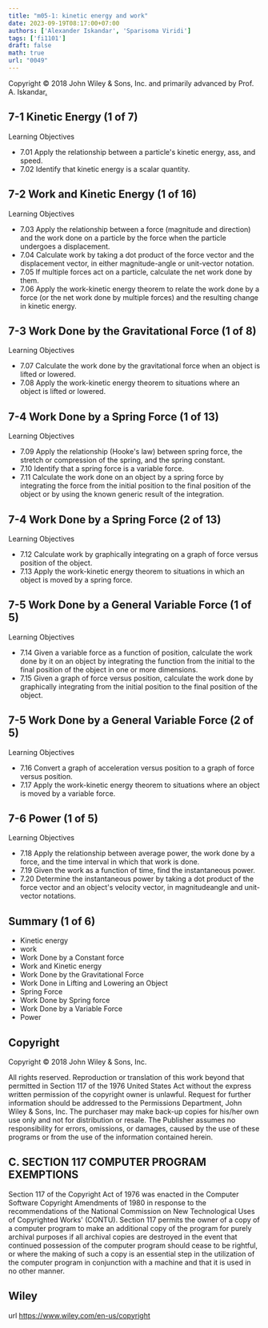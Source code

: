 ```yaml
---
title: "m05-1: kinetic energy and work"
date: 2023-09-19T08:17:00+07:00
authors: ['Alexander Iskandar', 'Sparisoma Viridi']
tags: ['fi1101']
draft: false
math: true
url: "0049"
---
```

Copyright © 2018 John Wiley & Sons, Inc. and primarily advanced by Prof. A. Iskandar[.](https://cdn-edunex.itb.ac.id/27677-Elementary-Physics-I/16710-Usaha-dan-Energi/1695084638101_Handout-FI1101-Module_05-1---ch07.pdf)


## 7-1 Kinetic Energy (1 of 7)
Learning Objectives
+ 7.01 Apply the relationship between a particle's kinetic energy, ass, and speed.
+ 7.02 Identify that kinetic energy is a scalar quantity.


## 7-2 Work and Kinetic Energy (1 of 16)
Learning Objectives
+ 7.03 Apply the relationship between a force (magnitude and direction) and the work done on a particle by the force when the particle undergoes a displacement.
+ 7.04 Calculate work by taking a dot product of the force vector and the displacement vector, in either magnitude-angle or unit-vector notation.
+ 7.05 If multiple forces act on a particle, calculate the net work done by them.
+ 7.06 Apply the work-kinetic energy theorem to relate the work done by a force (or the net work done by multiple forces) and the resulting change in kinetic energy.


## 7-3 Work Done by the Gravitational Force (1 of 8)
Learning Objectives
+ 7.07 Calculate the work done by the gravitational force when an object is lifted or lowered.
+ 7.08 Apply the work-kinetic energy theorem to situations where an object is lifted or lowered.


## 7-4 Work Done by a Spring Force (1 of 13)
Learning Objectives
+ 7.09 Apply the relationship (Hooke's law) between spring force, the stretch or compression of the spring, and the spring constant.
+ 7.10 Identify that a spring force is a variable force.
+ 7.11 Calculate the work done on an object by a spring force by integrating the force from the initial position to the final position of the object or by using the known generic result of the integration.


## 7-4 Work Done by a Spring Force (2 of 13)
Learning Objectives
+ 7.12 Calculate work by graphically integrating on a graph of force versus position of the object.
+ 7.13 Apply the work-kinetic energy theorem to situations in which an object is moved by a spring force.


## 7-5 Work Done by a General Variable Force (1 of 5)
Learning Objectives
+ 7.14 Given a variable force as a function of position, calculate the work done by it on an object by integrating the function from the initial to the final position of the object in one or more dimensions.
+ 7.15 Given a graph of force versus position, calculate the work done by graphically integrating from the initial position to the final position of the object.


## 7-5 Work Done by a General Variable Force (2 of 5)
Learning Objectives
+ 7.16 Convert a graph of acceleration versus position to a graph of force versus position.
+ 7.17 Apply the work-kinetic energy theorem to situations where an object is moved by a variable force.


## 7-6 Power (1 of 5)
Learning Objectives
+ 7.18 Apply the relationship between average power, the work done by a force, and the time interval in which that work is done.
+ 7.19 Given the work as a function of time, find the instantaneous power.
+ 7.20 Determine the instantaneous power by taking a dot product of the force vector and an object's velocity vector, in magnitudeangle and unit-vector notations.


## Summary (1 of 6)
+ Kinetic energy
+ work
+ Work Done by a Constant force
+ Work and Kinetic energy
+ Work Done by the Gravitational Force
+ Work Done in Lifting and Lowering an Object
+ Spring Force
+ Work Done by Spring force
+ Work Done by a Variable Force
+ Power


## Copyright
Copyright © 2018 John Wiley & Sons, Inc.

All rights reserved. Reproduction or translation of this work beyond that permitted in Section 117 of the 1976 United States Act without the express written permission of the copyright owner is unlawful. Request for further information should be addressed to the Permissions Department, John Wiley & Sons, Inc. The purchaser may make back-up copies for his/her own use only and not for distribution or resale. The Publisher assumes no responsibility for errors, omissions, or damages, caused by the use of these programs or from the use of the information contained herein.


## C. SECTION 117 COMPUTER PROGRAM EXEMPTIONS
Section 117 of the Copyright Act of 1976 was enacted in the Computer Software Copyright Amendments of 1980 in response to the recommendations of the National Commission on New Technological Uses of Copyrighted Works' (CONTU). Section 117 permits the owner of a copy of a computer program to make an additional copy of the program for purely archival purposes if all archival copies are destroyed in the event that continued possession of the computer program should cease to be rightful, or where the making of such a copy is an essential step in the utilization of the computer program in conjunction with a machine and that it is used in no other manner.


## Wiley
url https://www.wiley.com/en-us/copyright